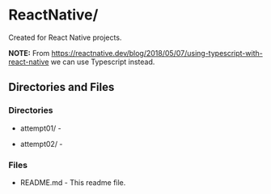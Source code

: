 # ReactNative/

Created for React Native projects.

**NOTE:** From https://reactnative.dev/blog/2018/05/07/using-typescript-with-react-native we can use Typescript instead.

## Directories and Files

### Directories

- attempt01/ -

- attempt02/ -

### Files

- README.md - This readme file.
